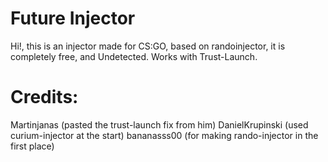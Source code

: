 # Future Injector
Hi!, this is an injector made for CS:GO, based on randoinjector, it is completely free, and Undetected.
Works with Trust-Launch.


# Credits:
Martinjanas (pasted the trust-launch fix from him)
DanielKrupinski (used curium-injector at the start)
bananasss00 (for making rando-injector in the first place)
